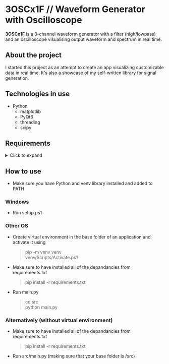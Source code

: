 # **3OSCx1F**   //    Waveform Generator with Oscilloscope
**3OSCx1F** is a 3-channel waveform generator with a filter (high/lowpass) and an oscilloscope visualising output waveform and spectrum in real time.<br>

## About the project
I started this project as an attempt to create an app visualizing customizable data in real time. It's also a showcase of my self-written library for signal generation.

## Technologies in use
- Python
  - matplotlib
  - PyQt6
  - threading
  - scipy
## Requirements

<details>
  <summary>Click to expand</summary>
  <ul>
    click==8.1.3 <br>
    colorama==0.4.4 <br>
    cycler==0.11.0 <br>
    fonttools==4.33.3 <br>
    kiwisolver==1.4.2 <br>
    matplotlib==3.5.2 <br>
    numpy==1.22.4 <br>
    packaging==21.3 <br>
    Pillow==9.1.1 <br>
    pyparsing==3.0.9 <br>
    PyQt6==6.3.0 <br>
    pyqt6-plugins==6.1.0.2.2 <br>
    PyQt6-Qt6==6.3.0 <br>
    PyQt6-sip==13.3.1 <br>
    pyqt6-tools==6.1.0.3.2 <br>
    python-dateutil==2.8.2 <br>
    python-dotenv==0.20.0 <br>
    qt6-applications==6.1.0.2.2 <br>
    qt6-tools==6.1.0.1.2 <br>
    scipy==1.8.1 <br>
    six==1.16.0 <br>
  </ul>
</details>

## How to use
- Make sure you have Python and venv library installed and added to PATH
### Windows
- Run setup.ps1
### Other OS
- Create virtual environment in the base folder of an application and activate it using<br>
  > pip -m venv venv<br>
  > venv/Scripts/Activate.ps1<br>
- Make sure to have installed all of the depandancies from requirements.txt<br>
  > pip install -r requirements.txt
- Run main.py<br>
  > cd src<br>python main.py


### Alternatively (without virtual environment)
- Make sure to have installed all of the depandancies from requirements.txt<br>
  > pip install -r requirements.txt
- Run src/main.py (making sure that your base folder is /src)<br><br>

